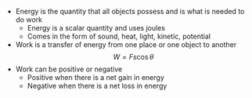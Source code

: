 - Energy is the quantity that all objects possess and is what is needed to do work
	- Energy is a scalar quantity and uses joules
	- Comes in the form of sound, heat, light, kinetic, potential
- Work is a transfer of energy from one place or one object to another
$$
W=Fs\cos \theta
$$
- Work can be positive or negative
	- Positive when there is a net gain in energy
	- Negative when there is a net loss in energy